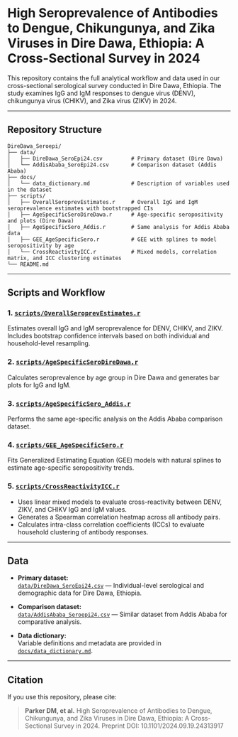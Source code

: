 # High Seroprevalence of Antibodies to Dengue, Chikungunya, and Zika Viruses in Dire Dawa, Ethiopia: A Cross-Sectional Survey in 2024

This repository contains the full analytical workflow and data used in our cross-sectional serological survey conducted in Dire Dawa, Ethiopia. The study examines IgG and IgM responses to dengue virus (DENV), chikungunya virus (CHIKV), and Zika virus (ZIKV) in 2024.

---

## Repository Structure

```
DireDawa_Seroepi/
├── data/
│   ├── DireDawa_SeroEpi24.csv         # Primary dataset (Dire Dawa)
│   └── AddisAbaba_SeroEpi24.csv       # Comparison dataset (Addis Ababa)
├── docs/
│   └── data_dictionary.md             # Description of variables used in the dataset
├── scripts/
│   ├── OverallSeroprevEstimates.r     # Overall IgG and IgM seroprevalence estimates with bootstrapped CIs
│   ├── AgeSpecificSeroDireDawa.r      # Age-specific seropositivity and plots (Dire Dawa)
│   ├── AgeSpecificSero_Addis.r        # Same analysis for Addis Ababa data
│   ├── GEE_AgeSpecificSero.r          # GEE with splines to model seropositivity by age
│   └── CrossReactivityICC.r           # Mixed models, correlation matrix, and ICC clustering estimates
└── README.md
```

---

## Scripts and Workflow

### 1. [`scripts/OverallSeroprevEstimates.r`](scripts/OverallSeroprevEstimates.r)
Estimates overall IgG and IgM seroprevalence for DENV, CHIKV, and ZIKV. Includes bootstrap confidence intervals based on both individual and household-level resampling.

### 2. [`scripts/AgeSpecificSeroDireDawa.r`](scripts/AgeSpecificSeroDireDawa.r)
Calculates seroprevalence by age group in Dire Dawa and generates bar plots for IgG and IgM.

### 3. [`scripts/AgeSpecificSero_Addis.r`](scripts/AgeSpecificSero_Addis.r)
Performs the same age-specific analysis on the Addis Ababa comparison dataset.

### 4. [`scripts/GEE_AgeSpecificSero.r`](scripts/GEE_AgeSpecificSero.r)
Fits Generalized Estimating Equation (GEE) models with natural splines to estimate age-specific seropositivity trends.

### 5. [`scripts/CrossReactivityICC.r`](scripts/CrossReactivityICC.r)
- Uses linear mixed models to evaluate cross-reactivity between DENV, ZIKV, and CHIKV IgG and IgM values.
- Generates a Spearman correlation heatmap across all antibody pairs.
- Calculates intra-class correlation coefficients (ICCs) to evaluate household clustering of antibody responses.

---

## Data

- **Primary dataset:**  
  [`data/DireDawa_SeroEpi24.csv`](data/DireDawa_SeroEpi24.csv) — Individual-level serological and demographic data for Dire Dawa, Ethiopia.

- **Comparison dataset:**  
  [`data/AddisAbaba_Seroepi24.csv`](data/AddisAbaba_Seroepi24.csv) — Similar dataset from Addis Ababa for comparative analysis.

- **Data dictionary:**  
  Variable definitions and metadata are provided in [`docs/data_dictionary.md`](docs/data_dictionary.md).

---

## Citation

If you use this repository, please cite:

> **Parker DM, et al.** High Seroprevalence of Antibodies to Dengue, Chikungunya, and Zika Viruses in Dire Dawa, Ethiopia: A Cross-Sectional Survey in 2024. Preprint DOI: 10.1101/2024.09.19.24313917



